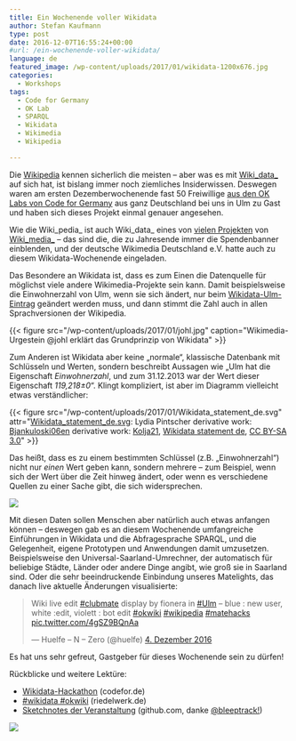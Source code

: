 ```yaml
---
title: Ein Wochenende voller Wikidata
author: Stefan Kaufmann
type: post
date: 2016-12-07T16:55:24+00:00
#url: /ein-wochenende-voller-wikidata/
language: de
featured_image: /wp-content/uploads/2017/01/wikidata-1200x676.jpg
categories:
  - Workshops
tags:
  - Code for Germany
  - OK Lab
  - SPARQL
  - Wikidata
  - Wikimedia
  - Wikipedia

---
```

Die [Wikipedia][1] kennen sicherlich die meisten – aber was es mit [Wiki_data_][2] auf sich hat, ist bislang immer noch ziemliches Insiderwissen. Deswegen waren am ersten Dezemberwochenende fast 50 Freiwillige [aus den OK Labs von Code for Germany][3] aus ganz Deutschland bei uns in Ulm zu Gast und haben sich dieses Projekt einmal genauer angesehen.

Wie die Wiki_pedia_ ist auch Wiki_data_ eines von [vielen Projekten][4] von [Wiki_media_][5] – das sind die, die zu Jahresende immer die Spendenbanner einblenden, und der deutsche Wikimedia Deutschland e.V. hatte auch zu diesem Wikidata-Wochenende eingeladen.

Das Besondere an Wikidata ist, dass es zum Einen die Datenquelle für möglichst viele andere Wikimedia-Projekte sein kann. Damit beispielsweise die Einwohnerzahl von Ulm, wenn sie sich ändert, nur beim [Wikidata-Ulm-Eintrag][6] geändert werden muss, und dann stimmt die Zahl auch in allen Sprachversionen der Wikipedia.

<!--more-->

{{< figure src="/wp-content/uploads/2017/01/johl.jpg" caption="Wikimedia-Urgestein @johl erklärt das Grundprinzip von Wikidata" >}}

Zum Anderen ist Wikidata aber keine „normale“, klassische Datenbank mit Schlüsseln und Werten, sondern beschreibt Aussagen wie „Ulm hat die Eigenschaft _Einwohnerzahl_, und zum 31.12.2013 war der Wert dieser Eigenschaft _119,218±0_“. Klingt kompliziert, ist aber im Diagramm vielleicht etwas verständlicher:

{{< figure src="/wp-content/uploads/2017/01/Wikidata_statement_de.svg" attr="[Wikidata\_statement\_de.svg](/wp-content/uploads/2017/01/Wikidata_statement_de.svg): Lydia Pintscher derivative work: [Bjankuloski06en](https://commons.wikimedia.org/wiki/User:Bjankuloski06en) derivative work: [Kolja21](https://commons.wikimedia.org/wiki/User:Kolja21), [Wikidata statement de](https://commons.wikimedia.org/wiki/File:Wikidata_statement_de.svg), [CC BY-SA 3.0](https://creativecommons.org/licenses/by-sa/3.0/legalcode)" >}}

Das heißt, dass es zu einem bestimmten Schlüssel (z.B. „Einwohnerzahl“) nicht nur _einen_ Wert geben kann, sondern mehrere – zum Beispiel, wenn sich der Wert über die Zeit hinweg ändert, oder wenn es verschiedene Quellen zu einer Sache gibt, die sich widersprechen.

![](/wp-content/uploads/2017/01/wikidata_ws.jpg)

Mit diesen Daten sollen Menschen aber natürlich auch etwas anfangen können – deswegen gab es an diesem Wochenende umfangreiche Einführungen in Wikidata und die Abfragesprache SPARQL, und die Gelegenheit, eigene Prototypen und Anwendungen damit umzusetzen. Beispielsweise den Universal-Saarland-Umrechner, der automatisch für beliebige Städte, Länder oder andere Dinge angibt, wie groß sie in Saarland sind. Oder die sehr beeindruckende Einbindung unseres Matelights, das danach live aktuelle Änderungen visualisierte:

<blockquote class="twitter-tweet" data-lang="de">
  <p dir="ltr" lang="en">
    Wiki live edit <a href="https://twitter.com/hashtag/clubmate?src=hash">#clubmate</a> display by fionera in <a href="https://twitter.com/hashtag/Ulm?src=hash">#Ulm</a> &#8211; blue : new user, white :edit, violett : bot edit <a href="https://twitter.com/hashtag/okwiki?src=hash">#okwiki</a> <a href="https://twitter.com/hashtag/wikipedia?src=hash">#wikipedia</a> <a href="https://twitter.com/hashtag/matehacks?src=hash">#matehacks</a> <a href="https://t.co/4gSZ9BQnAa">pic.twitter.com/4gSZ9BQnAa</a>
  </p>
  
  <p>
    — Huelfe &#8211; N &#8211; Zero (@huelfe) <a href="https://twitter.com/huelfe/status/805332664102293504">4. Dezember 2016</a>
  </p>
</blockquote>



Es hat uns sehr gefreut, Gastgeber für dieses Wochenende sein zu dürfen!

Rückblicke und weitere Lektüre:

  * [Wikidata-Hackathon][16] (codefor.de)
  * [#wikidata #okwiki][17] (riedelwerk.de)
  * [Sketchnotes der Veranstaltung][18] (github.com, danke [@bleeptrack!][19])

![](/wp-content/uploads/2017/01/opening.png)

 [1]: http://de.wikipedia.org/
 [2]: https://www.wikidata.org/wiki/Wikidata:Main_Page
 [3]: http://codefor.de/
 [4]: https://de.wikipedia.org/wiki/Kategorie:Wikiprojekt
 [5]: https://de.wikipedia.org/wiki/Wikimedia
 [6]: https://www.wikidata.org/wiki/Q3012
 [15]: /wp-content/uploads/2017/01/wikidata_ws.jpg
 [16]: http://codefor.de/blog/wikidata
 [17]: https://riedelwerk.wordpress.com/2016/12/05/804-wikidata-okwiki/
 [18]: https://github.com/bleeptrack/wikidata-sketchnotes-2016
 [19]: http://www.bleeptrack.de/
 [20]: /wp-content/uploads/2017/01/opening.png
